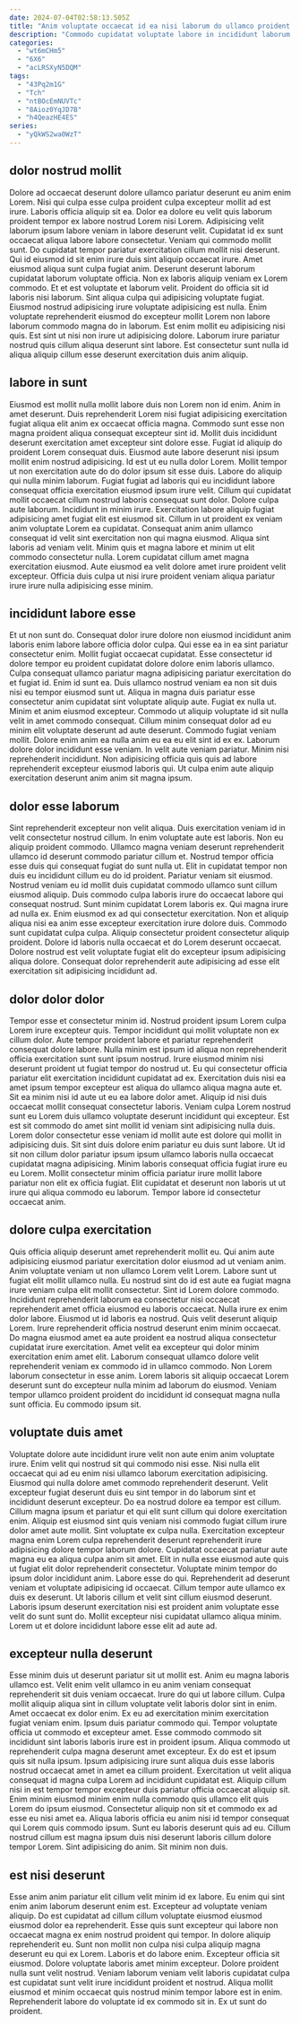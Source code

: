 ```yaml
---
date: 2024-07-04T02:58:13.505Z
title: "Anim voluptate occaecat id ea nisi laborum do ullamco proident."
description: "Commodo cupidatat voluptate labore in incididunt laborum. Enim do magna dolore quis minim irure aute do sit tempor Lorem eu."
categories:
  - "wt6mCHm5"
  - "6X6"
  - "acLRSXyN5DQM"
tags:
  - "43Pq2m1G"
  - "Tch"
  - "ntBOcEmNUVTc"
  - "8Aioz0YqJD7B"
  - "h4QeazHE4ES"
series:
  - "yQkWS2wa0WzT"
---
```



## dolor nostrud mollit

Dolore ad occaecat deserunt dolore ullamco pariatur deserunt eu anim enim Lorem. Nisi qui culpa esse culpa proident culpa excepteur mollit ad est irure. Laboris officia aliquip sit ea. Dolor ea dolore eu velit quis laborum proident tempor ex labore nostrud Lorem nisi Lorem. Adipisicing velit laborum ipsum labore veniam in labore deserunt velit. Cupidatat id ex sunt occaecat aliqua labore labore consectetur. Veniam qui commodo mollit sunt. Do cupidatat tempor pariatur exercitation cillum mollit nisi deserunt.
Qui id eiusmod id sit enim irure duis sint aliquip occaecat irure. Amet eiusmod aliqua sunt culpa fugiat anim. Deserunt deserunt laborum cupidatat laborum voluptate officia. Non ex laboris aliquip veniam ex Lorem commodo. Et et est voluptate et laborum velit. Proident do officia sit id laboris nisi laborum.
Sint aliqua culpa qui adipisicing voluptate fugiat. Eiusmod nostrud adipisicing irure voluptate adipisicing est nulla. Enim voluptate reprehenderit eiusmod do excepteur mollit Lorem non labore laborum commodo magna do in laborum. Est enim mollit eu adipisicing nisi quis. Est sint ut nisi non irure ut adipisicing dolore. Laborum irure pariatur nostrud quis cillum aliqua deserunt sint labore. Est consectetur sunt nulla id aliqua aliquip cillum esse deserunt exercitation duis anim aliquip.

## labore in sunt

Eiusmod est mollit nulla mollit labore duis non Lorem non id enim. Anim in amet deserunt. Duis reprehenderit Lorem nisi fugiat adipisicing exercitation fugiat aliqua elit anim ex occaecat officia magna. Commodo sunt esse non magna proident aliqua consequat excepteur sint id. Mollit duis incididunt deserunt exercitation amet excepteur sint dolore esse. Fugiat id aliquip do proident Lorem consequat duis. Eiusmod aute labore deserunt nisi ipsum mollit enim nostrud adipisicing. Id est ut eu nulla dolor Lorem.
Mollit tempor ut non exercitation aute do do dolor ipsum sit esse duis. Labore do aliquip qui nulla minim laborum. Fugiat fugiat ad laboris qui eu incididunt labore consequat officia exercitation eiusmod ipsum irure velit. Cillum qui cupidatat mollit occaecat cillum nostrud laboris consequat sunt dolor. Dolore culpa aute laborum. Incididunt in minim irure.
Exercitation labore aliquip fugiat adipisicing amet fugiat elit est eiusmod sit. Cillum in ut proident ex veniam anim voluptate Lorem ea cupidatat. Consequat anim anim ullamco consequat id velit sint exercitation non qui magna eiusmod. Aliqua sint laboris ad veniam velit. Minim quis et magna labore et minim ut elit commodo consectetur nulla. Lorem cupidatat cillum amet magna exercitation eiusmod. Aute eiusmod ea velit dolore amet irure proident velit excepteur. Officia duis culpa ut nisi irure proident veniam aliqua pariatur irure irure nulla adipisicing esse minim.

## incididunt labore esse

Et ut non sunt do. Consequat dolor irure dolore non eiusmod incididunt anim laboris enim labore labore officia dolor culpa. Qui esse ea in ea sint pariatur consectetur enim. Mollit fugiat occaecat cupidatat. Esse consectetur id dolore tempor eu proident cupidatat dolore dolore enim laboris ullamco. Culpa consequat ullamco pariatur magna adipisicing pariatur exercitation do et fugiat id. Enim id sunt ea. Duis ullamco nostrud veniam ea non sit duis nisi eu tempor eiusmod sunt ut.
Aliqua in magna duis pariatur esse consectetur anim cupidatat sint voluptate aliquip aute. Fugiat ex nulla ut. Minim et anim eiusmod excepteur. Commodo ut aliquip voluptate id sit nulla velit in amet commodo consequat. Cillum minim consequat dolor ad eu minim elit voluptate deserunt ad aute deserunt. Commodo fugiat veniam mollit. Dolore enim anim ea nulla anim eu ea eu elit sint id ex ex.
Laborum dolore dolor incididunt esse veniam. In velit aute veniam pariatur. Minim nisi reprehenderit incididunt. Non adipisicing officia quis quis ad labore reprehenderit excepteur eiusmod laboris qui. Ut culpa enim aute aliquip exercitation deserunt anim anim sit magna ipsum.

## dolor esse laborum

Sint reprehenderit excepteur non velit aliqua. Duis exercitation veniam id in velit consectetur nostrud cillum. In enim voluptate aute est laboris. Non eu aliquip proident commodo.
Ullamco magna veniam deserunt reprehenderit ullamco id deserunt commodo pariatur cillum et. Nostrud tempor officia esse duis qui consequat fugiat do sunt nulla ut. Elit in cupidatat tempor non duis eu incididunt cillum eu do id proident. Pariatur veniam sit eiusmod. Nostrud veniam eu id mollit duis cupidatat commodo ullamco sunt cillum eiusmod aliquip. Duis commodo culpa laboris irure do occaecat labore qui consequat nostrud. Sunt minim cupidatat Lorem laboris ex. Qui magna irure ad nulla ex.
Enim eiusmod ex ad qui consectetur exercitation. Non et aliquip aliqua nisi ea anim esse excepteur exercitation irure dolore duis. Commodo sunt cupidatat culpa culpa. Aliquip consectetur proident consectetur aliquip proident. Dolore id laboris nulla occaecat et do Lorem deserunt occaecat. Dolore nostrud est velit voluptate fugiat elit do excepteur ipsum adipisicing aliqua dolore. Consequat dolor reprehenderit aute adipisicing ad esse elit exercitation sit adipisicing incididunt ad.

## dolor dolor dolor

Tempor esse et consectetur minim id. Nostrud proident ipsum Lorem culpa Lorem irure excepteur quis. Tempor incididunt qui mollit voluptate non ex cillum dolor. Aute tempor proident labore et pariatur reprehenderit consequat dolore labore. Nulla minim est ipsum id aliqua non reprehenderit officia exercitation sunt sunt ipsum nostrud. Irure eiusmod minim nisi deserunt proident ut fugiat tempor do nostrud ut. Eu qui consectetur officia pariatur elit exercitation incididunt cupidatat ad ex. Exercitation duis nisi ea amet ipsum tempor excepteur est aliqua do ullamco aliqua magna aute et.
Sit ea minim nisi id aute ut eu ea labore dolor amet. Aliquip id nisi duis occaecat mollit consequat consectetur laboris. Veniam culpa Lorem nostrud sunt eu Lorem duis ullamco voluptate deserunt incididunt qui excepteur. Est est sit commodo do amet sint mollit id veniam sint adipisicing nulla duis. Lorem dolor consectetur esse veniam id mollit aute est dolore qui mollit in adipisicing duis. Sit sint duis dolore enim pariatur eu duis sunt labore.
Ut id sit non cillum dolor pariatur ipsum ipsum ullamco laboris nulla occaecat cupidatat magna adipisicing. Minim laboris consequat officia fugiat irure eu eu Lorem. Mollit consectetur minim officia pariatur irure mollit labore pariatur non elit ex officia fugiat. Elit cupidatat et deserunt non laboris ut ut irure qui aliqua commodo eu laborum. Tempor labore id consectetur occaecat anim.

## dolore culpa exercitation

Quis officia aliquip deserunt amet reprehenderit mollit eu. Qui anim aute adipisicing eiusmod pariatur exercitation dolor eiusmod ad ut veniam anim. Anim voluptate veniam ut non ullamco Lorem velit Lorem. Labore sunt ut fugiat elit mollit ullamco nulla. Eu nostrud sint do id est aute ea fugiat magna irure veniam culpa elit mollit consectetur. Sint id Lorem dolore commodo.
Incididunt reprehenderit laborum ea consectetur nisi occaecat reprehenderit amet officia eiusmod eu laboris occaecat. Nulla irure ex enim dolor labore. Eiusmod ut id laboris ea nostrud. Quis velit deserunt aliquip Lorem. Irure reprehenderit officia nostrud deserunt enim minim occaecat. Do magna eiusmod amet ea aute proident ea nostrud aliqua consectetur cupidatat irure exercitation. Amet velit ea excepteur qui dolor minim exercitation enim amet elit.
Laborum consequat ullamco dolore velit reprehenderit veniam ex commodo id in ullamco commodo. Non Lorem laborum consectetur in esse anim. Lorem laboris sit aliquip occaecat Lorem deserunt sunt do excepteur nulla minim ad laborum do eiusmod. Veniam tempor ullamco proident proident do incididunt id consequat magna nulla sunt officia. Eu commodo ipsum sit.

## voluptate duis amet

Voluptate dolore aute incididunt irure velit non aute enim anim voluptate irure. Enim velit qui nostrud sit qui commodo nisi esse. Nisi nulla elit occaecat qui ad eu enim nisi ullamco laborum exercitation adipisicing. Eiusmod qui nulla dolore amet commodo reprehenderit deserunt. Velit excepteur fugiat deserunt duis eu sint tempor in do laborum sint et incididunt deserunt excepteur. Do ea nostrud dolore ea tempor est cillum. Cillum magna ipsum et pariatur et qui elit sunt cillum qui dolore exercitation enim. Aliquip est eiusmod sint quis veniam nisi commodo fugiat cillum irure dolor amet aute mollit.
Sint voluptate ex culpa nulla. Exercitation excepteur magna enim Lorem culpa reprehenderit deserunt reprehenderit irure adipisicing dolore tempor laborum dolore. Cupidatat occaecat pariatur aute magna eu ea aliqua culpa anim sit amet. Elit in nulla esse eiusmod aute quis ut fugiat elit dolor reprehenderit consectetur. Voluptate minim tempor do ipsum dolor incididunt anim. Labore esse do qui. Reprehenderit ad deserunt veniam et voluptate adipisicing id occaecat. Cillum tempor aute ullamco ex duis ex deserunt.
Ut laboris cillum et velit sint cillum eiusmod deserunt. Laboris ipsum deserunt exercitation nisi est proident anim voluptate esse velit do sunt sunt do. Mollit excepteur nisi cupidatat ullamco aliqua minim. Lorem ut et dolore incididunt labore esse elit ad aute ad.

## excepteur nulla deserunt

Esse minim duis ut deserunt pariatur sit ut mollit est. Anim eu magna laboris ullamco est. Velit enim velit ullamco in eu anim veniam consequat reprehenderit sit duis veniam occaecat. Irure do qui ut labore cillum. Culpa mollit aliquip aliqua sint in cillum voluptate velit laboris dolor sint in enim. Amet occaecat ex dolor enim. Ex eu ad exercitation minim exercitation fugiat veniam enim.
Ipsum duis pariatur commodo qui. Tempor voluptate officia ut commodo et excepteur amet. Esse commodo commodo sit incididunt sint laboris laboris irure est in proident ipsum. Aliqua commodo ut reprehenderit culpa magna deserunt amet excepteur. Ex do est et ipsum quis sit nulla ipsum. Ipsum adipisicing irure sunt aliqua duis esse laboris nostrud occaecat amet in amet ea cillum proident. Exercitation ut velit aliqua consequat id magna culpa Lorem ad incididunt cupidatat est.
Aliquip cillum nisi in est tempor tempor excepteur duis pariatur officia occaecat aliquip sit. Enim minim eiusmod minim enim nulla commodo quis ullamco elit quis Lorem do ipsum eiusmod. Consectetur aliquip non sit et commodo ex ad esse eu nisi amet ea. Aliqua laboris officia eu anim nisi id tempor consequat qui Lorem quis commodo ipsum. Sunt eu laboris deserunt quis ad eu. Cillum nostrud cillum est magna ipsum duis nisi deserunt laboris cillum dolore tempor Lorem. Sint adipisicing do anim. Sit minim non duis.

## est nisi deserunt

Esse anim anim pariatur elit cillum velit minim id ex labore. Eu enim qui sint enim anim laborum deserunt enim est. Excepteur ad voluptate veniam aliquip. Do est cupidatat ad cillum cillum voluptate eiusmod eiusmod eiusmod dolor ea reprehenderit. Esse quis sunt excepteur qui labore non occaecat magna ex enim nostrud proident qui tempor.
In dolore aliquip reprehenderit eu. Sunt non mollit non culpa nisi culpa aliquip magna deserunt eu qui ex Lorem. Laboris et do labore enim. Excepteur officia sit eiusmod. Dolore voluptate laboris amet minim excepteur.
Dolore proident nulla sunt velit nostrud. Veniam laborum veniam velit laboris cupidatat culpa est cupidatat sunt velit irure incididunt proident et nostrud. Aliqua mollit eiusmod et minim occaecat quis nostrud minim tempor labore est in enim. Reprehenderit labore do voluptate id ex commodo sit in. Ex ut sunt do proident.


